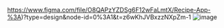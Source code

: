 
https://www.figma.com/file/O8QAPzYZDSg6F12wFaLmtX/Recipe-App-%3A)?type=design&node-id=0%3A1&t=z6wKhJVBxzzNXpZm-1
![image](https://github.com/mhaidar10/figma/assets/72262185/7627e8b3-1648-4294-a12d-20159fc43497)
